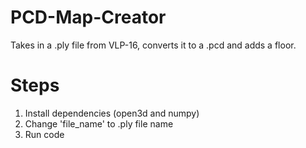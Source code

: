 # PCD-Map-Creator
Takes in a .ply file from VLP-16, converts it to a .pcd and adds a floor.

# Steps
1. Install dependencies (open3d and numpy)
2. Change 'file_name' to .ply file name
3. Run code

